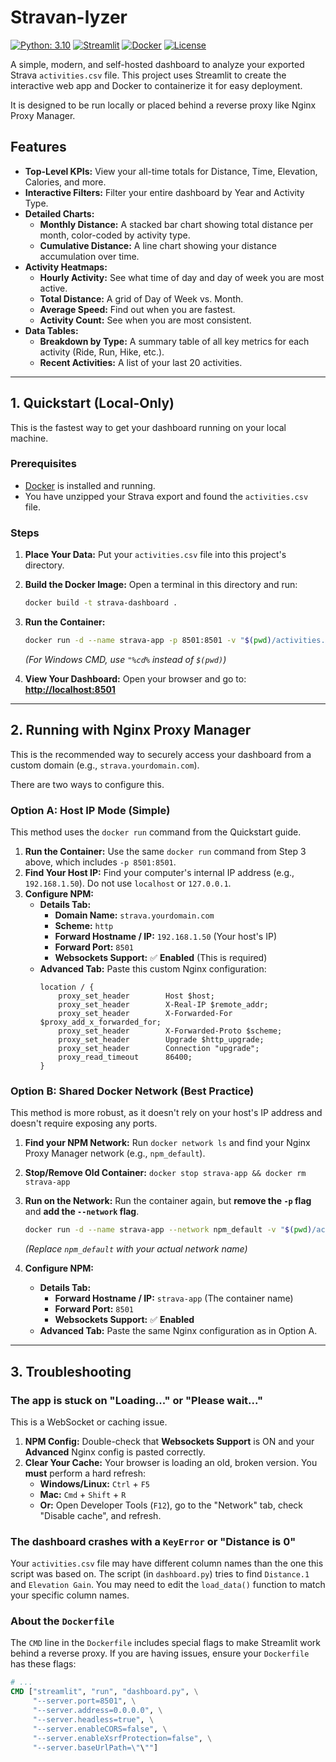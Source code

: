 # Stravan-lyzer

[![Python: 3.10](https://img.shields.io/badge/Python-3.10-blue.svg)](https://www.python.org/downloads/release/python-3100/)
[![Streamlit](https://img.shields.io/badge/Built%20with-Streamlit-FF4B4B.svg)](https://streamlit.io/)
[![Docker](https://img.shields.io/badge/Docker-ready-blue.svg?logo=docker)](https://www.docker.com/)
[![License](https://img.shields.io/badge/License-Apache%202.0-blue.svg)](https://opensource.org/licenses/Apache-2.0)

A simple, modern, and self-hosted dashboard to analyze your exported Strava `activities.csv` file. This project uses Streamlit to create the interactive web app and Docker to containerize it for easy deployment.

It is designed to be run locally or placed behind a reverse proxy like Nginx Proxy Manager.

## Features

* **Top-Level KPIs:** View your all-time totals for Distance, Time, Elevation, Calories, and more.
* **Interactive Filters:** Filter your entire dashboard by Year and Activity Type.
* **Detailed Charts:**
    * **Monthly Distance:** A stacked bar chart showing total distance per month, color-coded by activity type.
    * **Cumulative Distance:** A line chart showing your distance accumulation over time.
* **Activity Heatmaps:**
    * **Hourly Activity:** See what time of day and day of week you are most active.
    * **Total Distance:** A grid of Day of Week vs. Month.
    * **Average Speed:** Find out when you are fastest.
    * **Activity Count:** See when you are most consistent.
* **Data Tables:**
    * **Breakdown by Type:** A summary table of all key metrics for each activity (Ride, Run, Hike, etc.).
    * **Recent Activities:** A list of your last 20 activities.

---

## 1. Quickstart (Local-Only)

This is the fastest way to get your dashboard running on your local machine.

### Prerequisites
* [Docker](httpss://www.docker.com/get-started) is installed and running.
* You have unzipped your Strava export and found the `activities.csv` file.

### Steps
1.  **Place Your Data:** Put your `activities.csv` file into this project's directory.

2.  **Build the Docker Image:** Open a terminal in this directory and run:
    ```bash
    docker build -t strava-dashboard .
    ```

3.  **Run the Container:**
    ```bash
    docker run -d --name strava-app -p 8501:8501 -v "$(pwd)/activities.csv:/app/activities.csv" strava-dashboard
    ```
    *(For Windows CMD, use `"%cd%` instead of `$(pwd)`)*

4.  **View Your Dashboard:**
    Open your browser and go to: **[http://localhost:8501](http://localhost:8501)**

---

## 2. Running with Nginx Proxy Manager

This is the recommended way to securely access your dashboard from a custom domain (e.g., `strava.yourdomain.com`).

There are two ways to configure this.

### Option A: Host IP Mode (Simple)

This method uses the `docker run` command from the Quickstart guide.

1.  **Run the Container:** Use the same `docker run` command from Step 3 above, which includes `-p 8501:8501`.
2.  **Find Your Host IP:** Find your computer's internal IP address (e.g., `192.168.1.50`). Do not use `localhost` or `127.0.0.1`.
3.  **Configure NPM:**
    * **Details Tab:**
        * **Domain Name:** `strava.yourdomain.com`
        * **Scheme:** `http`
        * **Forward Hostname / IP:** `192.168.1.50` (Your host's IP)
        * **Forward Port:** `8501`
        * **Websockets Support:** ✅ **Enabled** (This is required)
    * **Advanced Tab:** Paste this custom Nginx configuration:
        ```nginx
        location / {
            proxy_set_header        Host $host;
            proxy_set_header        X-Real-IP $remote_addr;
            proxy_set_header        X-Forwarded-For $proxy_add_x_forwarded_for;
            proxy_set_header        X-Forwarded-Proto $scheme;
            proxy_set_header        Upgrade $http_upgrade;
            proxy_set_header        Connection "upgrade";
            proxy_read_timeout      86400;
        }
        ```

### Option B: Shared Docker Network (Best Practice)

This method is more robust, as it doesn't rely on your host's IP address and doesn't require exposing any ports.

1.  **Find your NPM Network:** Run `docker network ls` and find your Nginx Proxy Manager network (e.g., `npm_default`).
2.  **Stop/Remove Old Container:** `docker stop strava-app && docker rm strava-app`
3.  **Run on the Network:** Run the container again, but **remove the `-p` flag** and **add the `--network` flag**.
    ```bash
    docker run -d --name strava-app --network npm_default -v "$(pwd)/activities.csv:/app/activities.csv" strava-dashboard
    ```
    *(Replace `npm_default` with your actual network name)*

4.  **Configure NPM:**
    * **Details Tab:**
        * **Forward Hostname / IP:** `strava-app` (The container name)
        * **Forward Port:** `8501`
        * **Websockets Support:** ✅ **Enabled**
    * **Advanced Tab:** Paste the same Nginx configuration as in Option A.

---

## 3. Troubleshooting

### The app is stuck on "Loading..." or "Please wait..."

This is a WebSocket or caching issue.

1.  **NPM Config:** Double-check that **Websockets Support** is ON and your **Advanced** Nginx config is pasted correctly.
2.  **Clear Your Cache:** Your browser is loading an old, broken version. You **must** perform a hard refresh:
    * **Windows/Linux:** `Ctrl` + `F5`
    * **Mac:** `Cmd` + `Shift` + `R`
    * **Or:** Open Developer Tools (`F12`), go to the "Network" tab, check "Disable cache", and refresh.

### The dashboard crashes with a `KeyError` or "Distance is 0"

Your `activities.csv` file may have different column names than the one this script was based on. The script (in `dashboard.py`) tries to find `Distance.1` and `Elevation Gain`. You may need to edit the `load_data()` function to match your specific column names.

### About the `Dockerfile`

The `CMD` line in the `Dockerfile` includes special flags to make Streamlit work behind a reverse proxy. If you are having issues, ensure your `Dockerfile` has these flags:

```dockerfile
# ...
CMD ["streamlit", "run", "dashboard.py", \
     "--server.port=8501", \
     "--server.address=0.0.0.0", \
     "--server.headless=true", \
     "--server.enableCORS=false", \
     "--server.enableXsrfProtection=false", \
     "--server.baseUrlPath=\"\""]
